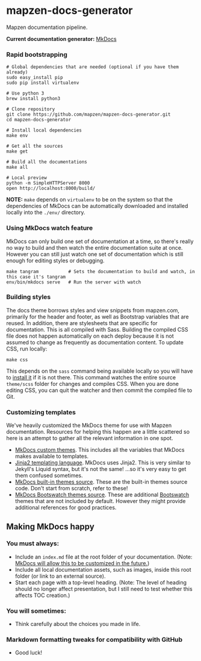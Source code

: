 # mapzen-docs-generator

Mapzen documentation pipeline.

**Current documentation generator:** [MkDocs](http://www.mkdocs.org/)

### Rapid bootstrapping

```shell
# Global dependencies that are needed (optional if you have them already)
sudo easy_install pip
sudo pip install virtualenv

# Use python 3
brew install python3

# Clone repository
git clone https://github.com/mapzen/mapzen-docs-generator.git
cd mapzen-docs-generator

# Install local dependencies
make env

# Get all the sources
make get

# Build all the documentations
make all

# Local preview
python -m SimpleHTTPServer 8000
open http://localhost:8000/build/
```

**NOTE:** `make` depends on `virtualenv` to be on the system so that the dependencies of MkDocs can be automatically downloaded and installed locally into the `./env/` directory.

### Using MkDocs watch feature

MkDocs can only build one set of documentation at a time, so there's really no way to build and then watch the entire documentation suite at once. However you can still just watch one set of documentation which is still enough for editing styles or debugging.

```shell
make tangram           # Sets the documentation to build and watch, in this case it's tangram
env/bin/mkdocs serve   # Run the server with watch
```

### Building styles

The docs theme borrows styles and view snippets from mapzen.com, primarily for the header and footer, as well as Bootstrap variables that are reused. In addition, there are stylesheets that are specific for documentation. This is all compiled with Sass. Building the compiled CSS file does not happen automatically on each deploy because it is not assumed to change as frequently as documentation content. To update CSS, run locally:

```shell
make css
```

This depends on the `sass` command being available locally so you will have to [install it](http://sass-lang.com/install) if it is not there. This command watches the entire source `theme/scss` folder for changes and compiles CSS. When you are done editing CSS, you can quit the watcher and then commit the compiled file to Git.

### Customizing templates

We've heavily customized the MkDocs theme for use with Mapzen documentation. Resources for helping this happen are a little scattered so here is an attempt to gather all the relevant information in one spot.

- [MkDocs custom themes](http://www.mkdocs.org/user-guide/styling-your-docs/#custom-themes). This includes all the variables that MkDocs makes available to templates.
- [Jinja2 templating language](http://jinja.pocoo.org/docs/dev/). MkDocs uses Jinja2. This is very similar to Jekyll's Liquid syntax, but it's not the same! ...so it's very easy to get them confused sometimes.
- [MkDocs built-in themes source](https://github.com/mkdocs/mkdocs/tree/master/mkdocs/themes). These are the built-in themes source code. Don't start from scratch, refer to these!
- [MkDocs Bootswatch themes source](https://github.com/mkdocs/mkdocs-bootswatch/tree/master/mkdocs_bootswatch). These are additional [Bootswatch](https://bootswatch.com/) themes that are not included by default. However they might provide additional references for good practices.


## Making MkDocs happy

### You must always:

- Include an `index.md` file at the root folder of your documentation. (Note: [MkDocs will allow this to be customized in the future.](https://github.com/mkdocs/mkdocs/issues/608))
- Include all local documentation assets, such as images, inside this root folder (or link to an external source).
- Start each page with a top-level heading. (Note: The level of heading should no longer affect presentation, but I still need to test whether this affects TOC creation.)

### You will sometimes:

- Think carefully about the choices you made in life.

### Markdown formatting tweaks for compatibility with GitHub

- Good luck!
